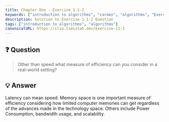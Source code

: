 ```yaml
---
title: Chapter One - Exercise 1.1-2
keywords: ["introduction to algorithms", "cormen", "algorithms", "Exercise 1.1-2"]
description: Solution to Exercise 1.1-2 Question
tags: ["introduction to algorithms", "algorithms"]
canonicalURL: https://clio.limistah.dev/exercise-11-3
---
```


## ❓ Question 

> Other than speed what measure of efficiency can you consider in a real-world setting?

## 💡 Answer

Latency can mean speed. Memory space is one important measure of efficiency considering how limited computer memories can get regardless of the advances made in the technology space. Others include Power Consumption, bandwidth usage, and scalability.